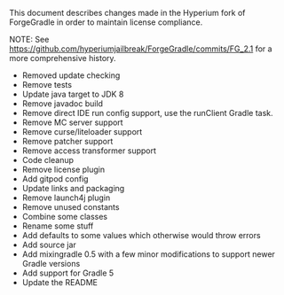 This document describes changes made in the Hyperium fork of ForgeGradle in order to maintain license compliance.

NOTE: See https://github.com/hyperiumjailbreak/ForgeGradle/commits/FG_2.1 for a more comprehensive history.

* Removed update checking
* Remove tests
* Update java target to JDK 8
* Remove javadoc build
* Remove direct IDE run config support, use the runClient Gradle task.
* Remove MC server support
* Remove curse/liteloader support
* Remove patcher support
* Remove access transformer support
* Code cleanup
* Remove license plugin
* Add gitpod config
* Update links and packaging
* Remove launch4j plugin
* Remove unused constants
* Combine some classes
* Rename some stuff
* Add defaults to some values which otherwise would throw errors
* Add source jar
* Add mixingradle 0.5 with a few minor modifications to support newer Gradle versions
* Add support for Gradle 5
* Update the README
